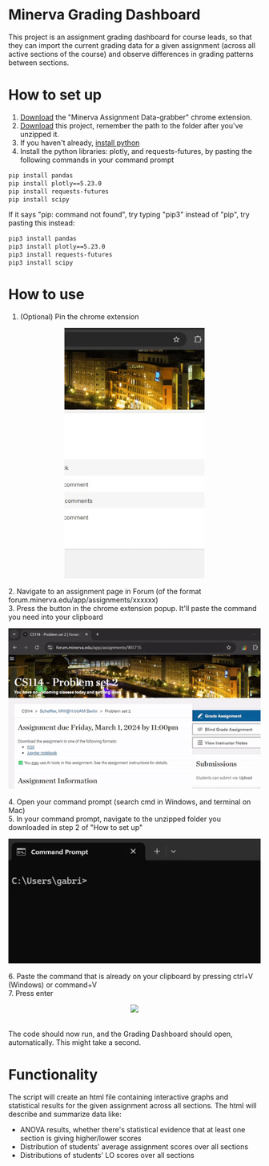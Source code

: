 # Minerva Grading Dashboard

This project is an assignment grading dashboard for course leads, so that they can import the current grading data for a given assignment (across all active sections of the course) and observe differences in grading patterns between sections.

# How to set up

1. [Download](https://chromewebstore.google.com/detail/minerva-assignment-data-g/afmncekkkklpkommcpkgiielaoahiiin) the "Minerva Assignment Data-grabber" chrome extension.
2. [Download](https://github.com/aterrana/Grading-Dashboard/archive/refs/heads/main.zip) this project, remember the path to the folder after you've unzipped it.
3. If you haven't already, [install python](https://www.python.org/downloads/)
4. Install the python libraries: plotly, and requests-futures, by pasting the following commands in your command prompt <br>

```
pip install pandas
pip install plotly==5.23.0
pip install requests-futures
pip install scipy
```

If it says "pip: command not found", try typing "pip3" instead of "pip", try pasting this instead:

```
pip3 install pandas
pip3 install plotly==5.23.0
pip3 install requests-futures
pip3 install scipy
```

# How to use

1. (Optional) Pin the chrome extension<br>

<p align="center">
<img src="https://github.com/g-nilsson/public_files/blob/main/pin_extension.gif" width="280" />
</p>
2. Navigate to an assignment page in Forum (of the format forum.minerva.edu/app/assignments/xxxxxx)<br>
3. Press the button in the chrome extension popup. It'll paste the command you need into your clipboard<br>
<p align="center">
<img src="https://github.com/g-nilsson/public_files/blob/main/using_extension.gif" width="600" />
</p>
4. Open your command prompt (search cmd in Windows, and terminal on Mac)<br>
5. In your command prompt, navigate to the unzipped folder you downloaded in step 2 of "How to set up"<br>
<p align="center">
<img src="https://github.com/g-nilsson/public_files/blob/main/using_cd.gif" width="600" />
</p>
6. Paste the command that is already on your clipboard by pressing ctrl+V (Windows) or command+V<br>
7. Press enter<br>
<p align="center">
<img src="https://github.com/g-nilsson/public_files/blob/main/using_grading_dashboard.gif" width="600" />
</p>
<br>
The code should now run, and the Grading Dashboard should open, automatically. This might take a second.

# Functionality

The script will create an html file containing interactive graphs and statistical results for the given assignment across all sections.
The html will describe and summarize data like:

- ANOVA results, whether there's statistical evidence that at least one section is giving higher/lower scores
- Distribution of students' average assignment scores over all sections
- Distributions of students' LO scores over all sections
